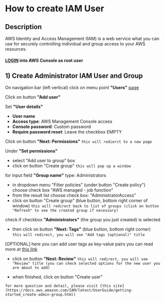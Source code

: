 
# How to create IAM User

## Description
AWS Identity and Access Management (IAM) is a web service what you can use for securely controlling individual and group access to your AWS resources.


#### [LOGIN](https://console.aws.amazon.com/iam/) into AWS Console as root user
    

## 1)  Create Administrator IAM User and Group

On navigation bar (left vertical) click on menu point **"Users"** [page](https://console.aws.amazon.com/iam/home#/home)

Click on button **"Add user"** 


Set **"User details"**
- **User name**                 <YourFisrtUsername>
- **Access type**: AWS Management Console access
- **Console password**: Custom password
- **Require password reset**: Leave the checkbox EMPTY


Click on button **"Next: Permissions"** 
`this will redierct to a new page`


Under **"Set permissions"** 
- select "Add user to group" box
- click on button "Create group"
`this will pop up a window` 

        
for input field **"Group name"** type: Administrators
- in dropdown menu "Filter policies" (under button "Create policy")
choose check box "AWS managed - job function"
- from the result list choose check box: "AdministratorAccess"
- click on button "Create group" (blue button, bottom right corner of window)
`this will redirect back to list of groups (click on button "Refresh" to see the created group if necessary)` 


check if checkbox **"Administrators"** (the group you just created) is selected
- then click on button **"Next: Tags"** (blue button, bottom right corner)
`this will redirect, you will see "Add tags (optional)" title` 

    
[OPTIONAL] here you can add user tags as key-value pairs you can read more at [this link](https://docs.aws.amazon.com/IAM/latest/UserGuide/id_tags.html)


- click on button **"Next: Review"** 
`this will redirect, you will see "Review" title (you can check selected options for the new user you are about to add)` 


- when finished, click on button "Create user" 


`for more question and detail, please visit [this site](https://docs.aws.amazon.com/IAM/latest/UserGuide/getting-started_create-admin-group.html)`
        

        
    
